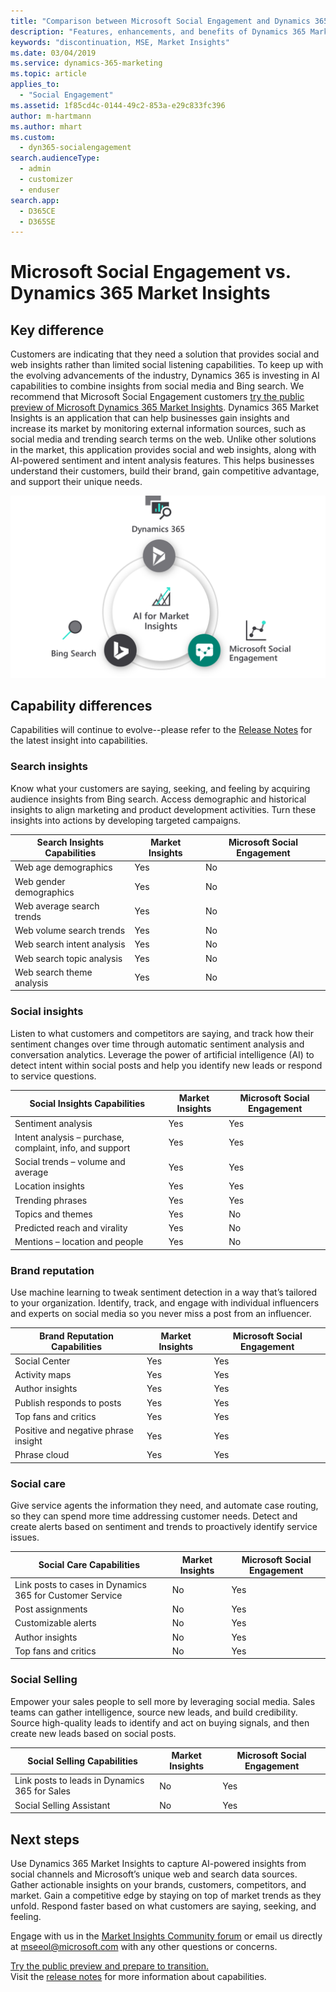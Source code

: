 ```yaml
---
title: "Comparison between Microsoft Social Engagement and Dynamics 365 Market Insights | Microsoft Docs"
description: "Features, enhancements, and benefits of Dynamics 365 Market Insights."
keywords: "discontinuation, MSE, Market Insights"
ms.date: 03/04/2019
ms.service: dynamics-365-marketing
ms.topic: article
applies_to: 
  - "Social Engagement"
ms.assetid: 1f85cd4c-0144-49c2-853a-e29c833fc396
author: m-hartmann
ms.author: mhart
ms.custom: 
  - dyn365-socialengagement
search.audienceType: 
  - admin
  - customizer
  - enduser
search.app: 
  - D365CE
  - D365SE
---
```


# Microsoft Social Engagement vs. Dynamics 365 Market Insights

## Key difference

Customers are indicating that they need a solution that provides social and web insights rather than limited social listening capabilities. To keep up with the evolving advancements of the industry, Dynamics 365 is investing in AI capabilities to combine insights from social media and Bing search. 
We recommend that Microsoft Social Engagement customers [try the public preview of Microsoft Dynamics 365 Market Insights](https://dynamics.microsoft.com/en-us/ai/market-insights/). Dynamics 365 Market Insights is an application that can help businesses gain insights and increase its market by monitoring external information sources, such as social media and trending search terms on the web. Unlike other solutions in the market, this application provides social and web insights, along with AI-powered sentiment and intent analysis features. This helps businesses understand their customers, build their brand, gain competitive advantage, and support their unique needs.

![Market Insights app ecosystem](../media/app-ecosystem-ai4mi.png)

## Capability differences 

Capabilities will continue to evolve--please refer to the [Release Notes](https://dynamics.microsoft.com/business-applications/release/) for the latest insight into capabilities.

### Search insights 

Know what your customers are saying, seeking, and feeling by acquiring audience insights from Bing search. Access demographic and historical insights to align marketing and product development activities. Turn these insights into actions by developing targeted campaigns.

| Search Insights Capabilities  |  Market Insights |  Microsoft Social Engagement |
|---|---|---|
| Web age demographics       | Yes        | No |
| Web gender demographics    | Yes       | No |
| Web average search trends  | Yes       | No |
| Web volume search trends   | Yes       | No |
| Web search intent analysis | Yes       | No |
| Web search topic analysis  | Yes       | No |
| Web search theme analysis  | Yes       | No |
	

### Social insights
Listen to what customers and competitors are saying, and track how their sentiment changes over time through automatic sentiment analysis and conversation analytics. Leverage the power of artificial intelligence (AI) to detect intent within social posts and help you identify new leads or respond to service questions.

| Social Insights Capabilities  |  Market Insights |  Microsoft Social Engagement |
|---|---|---|
| Sentiment analysis       | Yes        | Yes |
| Intent analysis – purchase, complaint, info, and support | Yes | Yes |
| Social trends – volume and average                       | Yes | Yes |
| Location insights                                        | Yes | Yes |
| Trending phrases                                         | Yes | Yes |
| Topics and themes                                        | Yes | No |
| Predicted reach and virality                             | Yes | No |
| Mentions – location and people                           | Yes | No |

### Brand reputation
Use machine learning to tweak sentiment detection in a way that’s tailored to your organization. Identify, track, and engage with individual influencers and experts on social media so you never miss a post from an influencer.

| Brand Reputation Capabilities  |  Market Insights |  Microsoft Social Engagement |
|---|---|---|
| Social Center                        | Yes | Yes |
| Activity maps                        | Yes | Yes |
| Author insights                      | Yes | Yes |
| Publish responds to posts            | Yes | Yes |
| Top fans and critics                 | Yes | Yes |
| Positive and negative phrase insight | Yes | Yes |
| Phrase cloud                         | Yes | Yes |
	
### Social care 
Give service agents the information they need, and automate case routing, so they can spend more time addressing customer needs. Detect and create alerts based on sentiment and trends to proactively identify service issues.

| Social Care Capabilities  |  Market Insights |  Microsoft Social Engagement |
|---|---|---|
| Link posts to cases in Dynamics 365 for Customer Service  | No         | Yes |
| Post assignments                           | No         | Yes |
| Customizable alerts                        | No         | Yes |
| Author insights                            | No         | Yes |
| Top fans and critics                       | No         | Yes |

### Social Selling
Empower your sales people to sell more by leveraging social media. Sales teams can gather intelligence, source new leads, and build credibility. Source high-quality leads to identify and act on buying signals, and then create new leads based on social posts.	

| Social Selling Capabilities  |  Market Insights |  Microsoft Social Engagement |
|---|---|---|
| Link posts to leads in Dynamics 365 for Sales  | No         | Yes |
| Social Selling Assistant                         | No         | Yes |
	

## Next steps

Use Dynamics 365 Market Insights to capture AI-powered insights from social channels and Microsoft’s unique web and search data sources. Gather actionable insights on your brands, customers, competitors, and market. Gain a competitive edge by staying on top of market trends as they unfold. Respond faster based on what customers are saying, seeking, and feeling.

Engage with us in the [Market Insights Community forum](https://community.dynamics.com/365/aimarketinsights) or email us directly at [mseeol@microsoft.com](mailto:mseeol@microsoft.com) with any other questions or concerns.

[Try the public preview and prepare to transition.](https://dynamics.microsoft.com/ai/marketinsights)    
Visit the [release notes](https://aka.ms/businessappsreleasenotes) for more information about capabilities.    

